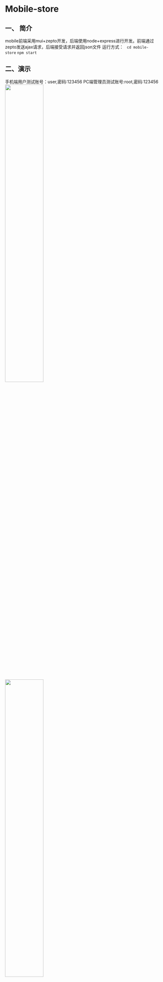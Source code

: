 # Mobile-store
## 一、 简介
mobile前端采用mui+zepto开发，后端使用node+express进行开发。前端通过zepto发送ajax请求，后端接受请求并返回json文件
运行方式：
` cd mobile-store`
`npm start`
## 二、演示
手机端用户测试账号：user,密码:123456
PC端管理员测试账号:root,密码:123456
<img src=".\md_img\首页.PNG" width="50%" >
<img src=".\md_img\商品.PNG" width="50%" >
<img src=".\md_img\buy.PNG" width="50%">
<img src=".\md_img\后台.PNG" width="100%" >
## 三、API
1. ### Admin管理端

    1. #### 管理员登录

        请求路径 | /admin/login 
        --------|--------
        请求方法 | post 
        参数    | username,password
        返回值   | 

    1. ####  管理员注销

        请求路径 | /admin/logout
        --------|--------
        请求方法 | get
        参数    | 
        返回值   | 

    1. #### 管理员检查登录状态

        请求路径 | /admin/checkLogin
        --------|--------
        请求方法 | get
        参数    | 
        返回值   | 

1. ### 用户管理
    1. #### 用户登录

        请求路径 | /user/login 
        --------|--------
        请求方法 | post 
        参数    | username,password
        返回值   | 

    1. ####  用户注销

        请求路径 | /user/logout
        --------|--------
        请求方法 | get
        参数    | 
        返回值   | 

    1. #### 获取用户信息

        请求路径 | /user/getUserInfo
        --------|--------
        请求方法 | get 
        参数    | 
        返回值   | user
    
    1. #### 用户注册

        请求路径 | /user/register
        --------|--------
        请求方法 | post 
        参数    | username，password，mobile
        返回值   | 
    1. #### 用户修改密码
        
        请求路径 | /user/modifypass
        --------|--------
        请求方法 | post 
        参数    | newpass,oldpass
        返回值   | 
    
    ###  _管理员操作_
    1. #### 查询所有用户
        
        请求路径 | /user/queryUser
        --------|--------
        请求方法 | get 
        参数    | 
        返回值   | 
    1. #### 禁用用户
        
        请求路径 | /user/disableUser
        --------|--------
        请求方法 | get
        参数    | id
        返回值   | 
    1. #### 启用用户
        
        请求路径 | /user/enableUser
        --------|--------
        请求方法 | get
        参数    | id
        返回值   | 
1. ### 产品管理
    1. #### 搜索产品

        请求路径 | /product/queryProduct
        --------|--------
        请求方法 | get
        参数    | proName,pageSize,curPage
        返回值   | products

    1. ####  产品详情

        请求路径 | /product/queryProductDetail
        --------|--------
        请求方法 | get
        参数    | id
        返回值   | product
    ###  _管理员操作_
    1. #### 获取所有商品

        请求路径 |/product/queryProductDetailList
        --------|--------
        请求方法 | get 
        参数    | pageSize，curpage
        返回值   | products
    
    1. #### 添加商品

        请求路径 | /product/addProduct
        --------|--------
        请求方法 | post 
        参数    | proName,proDesc,curPrice,num,originPrice,size,status,imgUrl,brandId
        返回值   | 
    1. #### 禁用商品
        
        请求路径 | /product/disableProduct
        --------|--------
        请求方法 | get
        参数    | id
        返回值   | 

    1. #### 启用商品
        
        请求路径 | /product/enableProduct
        --------|--------
        请求方法 | get
        参数    | id
        返回值   | 
    
1. ### 分类管理
    1.  #### 获取所有一级分类

        请求路径 |/category/firstcategory
        --------|--------
        请求方法 | get 
        参数    | 
        返回值   | categorys
    1.  #### 获取以及分类下的二级分类

        请求路径 |/category/secondcategory
        --------|--------
        请求方法 | get 
        参数    | id
        返回值   | secondCategorys
    ### _管理员操作_
    1. #### 获取所有一级分类名

        请求路径 |/category/queryTopCategoryPaging
        --------|--------
        请求方法 | get 
        参数    | pageSize,curPage
        返回值   | categorys
    1. #### 获取所有二级分类名

        请求路径 |/category/querySecondCategoryPaging
        --------|--------
        请求方法 | get 
        参数    | pageSize,curPage
        返回值   | secondCategorys
    1. #### 添加一级分类

        请求路径 |/category/addCategory
        --------|--------
        请求方法 | post 
        参数    | categoryName
        返回值   | 
    1. #### 添加二级分类

        请求路径 |/category/addCategory
        --------|--------
        请求方法 | post 
        参数    | categoryName
        返回值   | 
1. ### 购物车管理
    1. #### 添加购物车

        请求路径 |/cart/addCart
        --------|--------
        请求方法 | post
        参数    | productId,num，size
        返回值   | 
    1. #### 查看购物车
         请求路径 |/cart/getCart
        --------|--------
        请求方法 | get
        参数    | productId,num，size
        返回值   | carts
1. ### 地址管理
    1. #### 查看地址
        
        请求路径 |/address/queryAddress
        --------|--------
        请求方法 | get
        参数    | userName
        返回值   | addresses
    1. #### 添加地址
        
        请求路径 |/address/addaddress
        --------|--------
        请求方法 | post
        参数    | receiver,address,zipcode,addressDetail
        返回值   | 

    1. #### 删除地址
        
        请求路径 |/address/updateAddress
        --------|--------
        请求方法 | post
        参数    | receiver,address,zipcode,addressDetail
        返回值   | 
